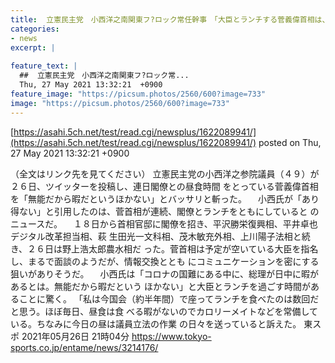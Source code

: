 ```yaml
---
title:  立憲民主党　小西洋之南関東フ?ロック常任幹事　「大臣とランチする菅義偉首相は、『無能だから暇』としかいいようがない」  
categories:
- news
excerpt: |
  
feature_text: |
  ##  立憲民主党　小西洋之南関東フ?ロック常...
  Thu, 27 May 2021 13:32:21  +0900
feature_image: "https://picsum.photos/2560/600?image=733"
image: "https://picsum.photos/2560/600?image=733"
---
```


[https://asahi.5ch.net/test/read.cgi/newsplus/1622089941/](https://asahi.5ch.net/test/read.cgi/newsplus/1622089941/)
posted on Thu, 27 May 2021 13:32:21  +0900

<!--more-->

（全文はリンク先を見てください） 立憲民主党の小西洋之参院議員（４９）が２６日、ツイッターを投稿し、連日閣僚との昼食時間 をとっている菅義偉首相を「無能だから暇だというほかない」とバッサリと斬った。 　小西氏が「あり得ない」と引用したのは、菅首相が連続、閣僚とランチをともにしていると のニュースだ。 　１８日から首相官邸に閣僚を招き、平沢勝栄復興相、平井卓也デジタル改革担当相、萩 生田光一文科相、茂木敏充外相、上川陽子法相と続き、２６日は野上浩太郎農水相だ った。菅首相は予定が空いている大臣を指名し、まるで面談のようだが、情報交換ととも にコミュニケーションを密にする狙いがありそうだ。 　小西氏は「コロナの国難にある中に、総理が日中に暇があるとは。無能だから暇だという ほかない」と大臣とランチを過ごす時間があることに驚く。 「私は今国会（約半年間）で座ってランチを食べたのは数回だと思う。ほぼ毎日、昼食は食 べる暇がないのでカロリーメイトなどを常備している。ちなみに今日の昼は議員立法の作業 の日々を送っていると訴えた。 東スポ 2021年05月26日 21時04分 https://www.tokyo-sports.co.jp/entame/news/3214176/
